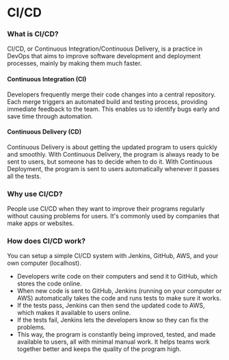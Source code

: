 # CI/CD

### What is CI/CD?

CI/CD, or Continuous Integration/Continuous Delivery, is a practice in DevOps that aims to improve software development and deployment processes, mainly by making them much faster.

#### Continuous Integration (CI)

Developers frequently merge their code changes into a central repository. Each merge triggers an automated build and testing process, providing immediate feedback to the team. This enables us to identify bugs early and save time through automation.

#### Continuous Delivery (CD)

Continuous Delivery is about getting the updated program to users quickly and smoothly. With Continuous Delivery, the program is always ready to be sent to users, but someone has to decide when to do it. With Continuous Deployment, the program is sent to users automatically whenever it passes all the tests.

### Why use CI/CD?

People use CI/CD when they want to improve their programs regularly without causing problems for users. It's commonly used by companies that make apps or websites.

### How does CI/CD work?

You can setup a simple CI/CD system with Jenkins, GitHub, AWS, and your own computer (localhost).

-   Developers write code on their computers and send it to GitHub, which stores the code online.
-   When new code is sent to GitHub, Jenkins (running on your computer or AWS) automatically takes the code and runs tests to make sure it works.
-   If the tests pass, Jenkins can then send the updated code to AWS, which makes it available to users online.
-   If the tests fail, Jenkins lets the developers know so they can fix the problems.
-   This way, the program is constantly being improved, tested, and made available to users, all with minimal manual work. It helps teams work together better and keeps the quality of the program high.

